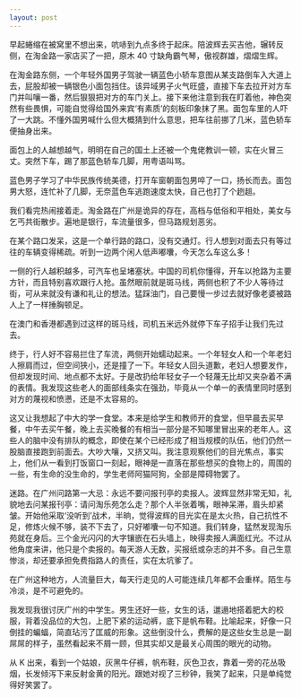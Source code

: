 ```yaml
---
layout: post
---
```


早起蜷缩在被窝里不想出来，吭哧到九点多终于起床。陪波辉去买吉他，辗转反侧，在淘金路一家店买了一把，原木 40 寸缺角霸气琴，傲视群雄，熠熠生辉。

在淘金路东侧，一个年轻外国男子驾驶一辆蓝色小轿车意图从某支路倒车入大道上去，屁股却被一辆银色小面包挡住。该异域男子火气旺盛，直接下车去拉开对方车门并叫嚷一番，然后狠狠把对方的车门关上。接下来他注意到我在盯着他，神色突然有些畏惧，可能自觉得给国外来宾‘有素质’的刻板印象抹了黑。面包车里的人吓了一大跳。不懂外国男喊什么但大概猜到什么意思，把车往前挪了几米，蓝色轿车便抽身出来。

面包上的人越想越气，明明在自己的国土上还被一个鬼佬教训一顿，实在火冒三丈。突然下车，踢了那蓝色轿车几脚，用粤语叫骂。

蓝色男子学习了中华民族传统美德，打开车窗朝面包男啐了一口，扬长而去。面包男大怒，连忙补了几脚，无奈蓝色车逃跑速度太快，自己也打了个趔趄。

我们看完热闹接着走。淘金路在广州是诡异的存在，高档与低俗和平相处，美女与乞丐共街散步。遍地是银行，车流量很多，但马路规划恶劣。

在某个路口发呆，这是一个单行路的路口，没有交通灯。行人想到对面去只有等过往的车辆变得稀疏。听到一边两个闲人低声嘟囔，今天怎么车这么多！

一侧的行人越积越多，可汽车也呈堵塞状。中国的司机你懂得，开车以抢路为主要方针，而且特别喜欢跟行人抢。虽然眼前就是斑马线，两侧也积了不少人等待过街，可从来就没有谦和礼让的想法。猛踩油门，自己要慢一步过去就好像老婆被路人上了一样捶胸顿足。

在澳门和香港都遇到过这样的斑马线，司机五米远外就停下车子招手让我们先过去。

终于，行人好不容易拦住了车流，两侧开始蠕动起来。一个年轻女人和一个年老妇人擦肩而过，但空间狭小，还是撞了一下。年轻女人回头道歉，老妇人想要发作，但却发现时间、地点都不太好。于是改扔给年轻女子一个轻蔑无比却又夹杂着不满的表情。我发现这些老人的面部线条实在强劲，毕竟从一个单一的表情里同时感到对方的蔑视和愤懑，还是不太容易的。

这又让我想起了中大的学一食堂。本来是给学生和教师开的食堂，但早晨去买早餐，中午去买午餐，晚上去买晚餐的有相当一部分是不知哪里冒出来的老年人。这些人的脑中没有排队的概念，即使在某个已经形成了相当规模的队伍，他们仍然一股脑直接跑到前面去。大吵大嚷，又挤又叫。我注意观察他们的目光焦点，事实上，他们从一看到打饭窗口一刻起，眼神是一直落在那些想买的食物上的，周围的一些，有生命的没生命的，学生老师阿猫阿狗，全部是障碍物罢了。

迷路。在广州问路第一大忌：永远不要问报刊亭的卖报人。波辉显然非常无知，礼貌地去问某报刊亭：请问淘乐苑怎么走？那个人半张着嘴，眼神呆滞，眉头却紧皱。开始他采取‘没听到’战术，半晌，觉得波辉的目光实在是太火热，自己抗性不足，修炼火候不够，装不下去了，只好嘟囔一句不知道。我们转身，猛然发现淘乐苑就在身后。三个金光闪闪的大字镶嵌在石头墙上，映得卖报人满面红光。不过从他角度来讲，他只是个卖报的。每天游人无数，买报纸或杂志的并不多。自己生意惨淡，却还要承担免费指路人的责任，实在太坑爹了。

在广州这种地方，人流量巨大，每天行走见的人可能连续几年都不会重样。陌生与冷淡，是不可避免的。

我发现我很讨厌广州的中学生。男生还好一些，女生的话，邋遢地搭着肥大的校服，背着没品位的大包，上肥下紧的运动裤，底下是帆布鞋。比喻起来，好像一只倒挂的蝙蝠，简直玷污了匡威的形象。这些倒没什么，费解的是这些女生总是一副屌屌的样子，虽然看起来不屑一顾，但其实却又是最关心周围的眼光的动物。

从 K 出来，看到一个姑娘，灰黑牛仔裤，帆布鞋，灰色卫衣，靠着一旁的花丛吸烟，长发倾泻下来反射金黄的阳光。跟她对视了三秒钟，我笑了起来，只是单纯觉得好笑罢了。
